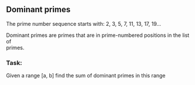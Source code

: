 ## Dominant primes

The prime number sequence starts with: 2, 3, 5, 7, 11, 13, 17, 19...  

Dominant primes are primes that are in prime-numbered positions in the list of  
primes.  

### Task:
Given a range [a, b] find the sum of dominant primes in this range